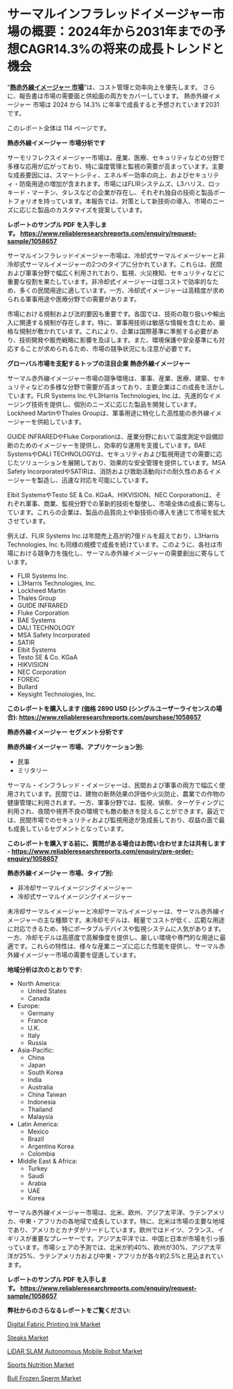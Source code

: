 <p><h1>サーマルインフラレッドイメージャー市場の概要：2024年から2031年までの予想CAGR14.3%の将来の成長トレンドと機会</h1></p><p>&ldquo;<strong><a href="https://www.reliableresearchreports.com/thermal-infrared-imagers-r1058657?utm_campaign=110&utm_medium=9&utm_source=Github&utm_content=ia&utm_term=06122024&utm_id=thermal-infrared-imagers">熱赤外線イメージャー 市場</a></strong>&rdquo;は、コスト管理と効率向上を優先します。 さらに、報告書は市場の需要面と供給面の両方をカバーしています。 熱赤外線イメージャー 市場は 2024 から 14.3% に年率で成長すると予想されています2031 です。</p>
<p>このレポート全体は 114 ページです。</p>
<p><strong>熱赤外線イメージャー 市場分析です</strong></p>
<p><p>サーモリフレクスイメージャー市場は、産業、医療、セキュリティなどの分野で多様な応用が広がっており、特に温度管理と監視の需要が高まっています。主要な成長要因には、スマートシティ、エネルギー効率の向上、およびセキュリティ・防衛用途の増加が含まれます。市場にはFLIRシステムズ、L3ハリス、ロッキード・マーチン、タレスなどの企業が存在し、それぞれ独自の技術と製品ポートフォリオを持っています。本報告では、対策として新技術の導入、市場のニーズに応じた製品のカスタマイズを提案しています。</p></p>
<p><strong>レポートのサンプル PDF を入手します。&nbsp;<a href="https://www.reliableresearchreports.com/enquiry/request-sample/1058657?utm_campaign=110&utm_medium=9&utm_source=Github&utm_content=ia&utm_term=06122024&utm_id=thermal-infrared-imagers">https://www.reliableresearchreports.com/enquiry/request-sample/1058657</a></strong></p>
<p><p>サーマルインフラレッドイメージャー市場は、冷却式サーマルイメージャーと非冷却式サーマルイメージャーの2つのタイプに分かれています。これらは、民間および軍事分野で幅広く利用されており、監視、火災検知、セキュリティなどに重要な役割を果たしています。非冷却式イメージャーは低コストで効率的なため、多くの民間用途に適しています。一方、冷却式イメージャーは高精度が求められる軍事用途や医療分野での需要があります。</p><p>市場における規制および法的要因も重要です。各国では、技術の取り扱いや輸出入に関連する規制が存在します。特に、軍事用技術は敏感な情報を含むため、厳格な規制が敷かれています。これにより、企業は国際基準に準拠する必要があり、技術開発や販売戦略に影響を及ぼします。また、環境保護や安全基準にも対応することが求められるため、市場の競争状況にも注意が必要です。</p></p>
<p><strong>グローバル市場を支配するトップの注目企業 熱赤外線イメージャー</strong></p>
<p><p>サーマル赤外線イメージャー市場の競争環境は、軍事、産業、医療、建築、セキュリティなどの多様な分野で需要が高まっており、主要企業はこの成長を活かしています。FLIR Systems Inc.やL3Harris Technologies, Inc.は、先進的なイメージング技術を提供し、個別のニーズに応じた製品を開発しています。Lockheed MartinやThales Groupは、軍事用途に特化した高性能の赤外線イメージャーを供給しています。</p><p>GUIDE INFRAREDやFluke Corporationは、産業分野において温度測定や設備診断のためのイメージャーを提供し、効率的な運用を支援しています。BAE SystemsやDALI TECHNOLOGYは、セキュリティおよび監視用途での需要に応じたソリューションを展開しており、効果的な安全管理を提供しています。MSA Safety IncorporatedやSATIRは、消防および救助活動向けの耐久性のあるイメージャーを製造し、迅速な対応を可能にしています。</p><p>Elbit SystemsやTesto SE & Co. KGaA、HIKVISION、NEC Corporationは、それぞれ軍事、商業、監視分野での革新的技術を駆使し、市場全体の成長に寄与しています。これらの企業は、製品の品質向上や新技術の導入を通じて市場を拡大させています。</p><p>例えば、FLIR Systems Inc.は年間売上高が約7億ドルを超えており、L3Harris Technologies, Inc.も同様の規模で成長を続けています。このように、各社は市場における競争力を強化し、サーマル赤外線イメージャーの需要創出に寄与しています。</p></p>
<p><ul><li>FLIR Systems Inc.</li><li>L3Harris Technologies, Inc.</li><li>Lockheed Martin</li><li>Thales Group</li><li>GUIDE INFRARED</li><li>Fluke Corporation</li><li>BAE Systems</li><li>DALI TECHNOLOGY</li><li>MSA Safety Incorporated</li><li>SATIR</li><li>Elbit Systems</li><li>Testo SE & Co. KGaA</li><li>HIKVISION</li><li>NEC Corporation</li><li>FOREIC</li><li>Bullard</li><li>Keysight Technologies, Inc.</li></ul></p>
<p><strong>このレポートを購入します (価格 2890 USD (シングルユーザーライセンスの場合):&nbsp;<a href="https://www.reliableresearchreports.com/purchase/1058657?utm_campaign=110&utm_medium=9&utm_source=Github&utm_content=ia&utm_term=06122024&utm_id=thermal-infrared-imagers">https://www.reliableresearchreports.com/purchase/1058657</a></strong></p>
<p><strong>熱赤外線イメージャー セグメント分析です</strong></p>
<p><strong>熱赤外線イメージャー 市場、アプリケーション別:</strong></p>
<p><ul><li>民事</li><li>ミリタリー</li></ul></p>
<p><p>サーマル・インフラレッド・イメージャーは、民間および軍事の両方で幅広く使用されています。民間では、建物の断熱効果の評価や火災防止、農業での作物の健康管理に利用されます。一方、軍事分野では、監視、偵察、ターゲティングに利用され、夜間や視界不良の環境でも敵の動きを捉えることができます。最近では、民間市場でのセキュリティおよび監視用途が急成長しており、収益の面で最も成長しているセグメントとなっています。</p></p>
<p><strong>このレポートを購入する前に、質問がある場合はお問い合わせまたは共有します - <a href="https://www.reliableresearchreports.com/enquiry/pre-order-enquiry/1058657?utm_campaign=110&utm_medium=9&utm_source=Github&utm_content=ia&utm_term=06122024&utm_id=thermal-infrared-imagers">https://www.reliableresearchreports.com/enquiry/pre-order-enquiry/1058657</a></strong></p>
<p><strong>熱赤外線イメージャー 市場、タイプ別:</strong></p>
<p><ul><li>非冷却サーマルイメージングイメージャー</li><li>冷却式サーマルイメージングイメージャー</li></ul></p>
<p><p>未冷却サーマルイメージャーと冷却サーマルイメージャーは、サーマル赤外線イメージャーの主な種類です。未冷却モデルは、軽量でコストが低く、広範な用途に対応できるため、特にポータブルデバイスや監視システムに人気があります。一方、冷却モデルは高感度で高解像度を提供し、厳しい環境や専門的な用途に最適です。これらの特性は、様々な産業ニーズに応じた性能を提供し、サーマル赤外線イメージャー市場の需要を促進しています。</p></p>
<p><strong>地域分析は次のとおりです:</strong></p>
<p><ul>
    <li>
        North America:
        <ul>
            <li>United States</li>
            <li>Canada</li>
        </ul>
    </li>
    <li>
        Europe:
        <ul>
            <li>Germany</li>
            <li>France</li>
            <li>U.K.</li>
            <li>Italy</li>
            <li>Russia</li>
        </ul>
    </li>
    <li>
        Asia-Pacific:
        <ul>
            <li>China</li>
            <li>Japan</li>
            <li>South Korea</li>
            <li>India</li>
            <li>Australia</li>
            <li>China Taiwan</li>
            <li>Indonesia</li>
            <li>Thailand</li>
            <li>Malaysia</li>
        </ul>
    </li>
    <li>
        Latin America:
        <ul>
            <li>Mexico</li>
            <li>Brazil</li>
            <li>Argentina Korea</li>
            <li>Colombia</li>
        </ul>
    </li>
    <li>
        Middle East & Africa:
        <ul>
            <li>Turkey</li>
            <li>Saudi</li>
            <li>Arabia</li>
            <li>UAE</li>
            <li>Korea</li>
        </ul>
    </li>
    </ul></p>
<p><p>サーマル赤外線イメージャー市場は、北米、欧州、アジア太平洋、ラテンアメリカ、中東・アフリカの各地域で成長しています。特に、北米は市場の主要な地域であり、アメリカとカナダがリードしています。欧州ではドイツ、フランス、イギリスが重要なプレーヤーです。アジア太平洋では、中国と日本が市場を引っ張っています。市場シェアの予測では、北米が約40%、欧州が30%、アジア太平洋が25%、ラテンアメリカおよび中東・アフリカが各々約2.5%と見込まれています。</p></p>
<p><strong>レポートのサンプル PDF を入手します。&nbsp;<a href="https://www.reliableresearchreports.com/enquiry/request-sample/1058657?utm_campaign=110&utm_medium=9&utm_source=Github&utm_content=ia&utm_term=06122024&utm_id=thermal-infrared-imagers">https://www.reliableresearchreports.com/enquiry/request-sample/1058657</a></strong></p>
<p><strong>弊社からのさらなるレポートをご覧ください:</strong></p>
<p><p><a href="https://github.com/prosalinda88/Market-Research-Report-List-6/blob/main/digital-fabric-printing-ink-market.md?utm_campaign=110&utm_medium=9&utm_source=Github&utm_content=ia&utm_term=06122024&utm_id=thermal-infrared-imagers">Digital Fabric Printing Ink Market</a></p><p><a href="https://www.linkedin.com/pulse/steaks-market-revolution-2024-2031-trends-shaping-next-gevye?utm_campaign=110&utm_medium=9&utm_source=Github&utm_content=ia&utm_term=06122024&utm_id=thermal-infrared-imagers">Steaks Market</a></p><p><a href="https://issuu.com/reportprime-2/docs/lidar-slam-autonomous-mobile-robot-market-size-203?utm_campaign=110&utm_medium=9&utm_source=Github&utm_content=ia&utm_term=06122024&utm_id=thermal-infrared-imagers">LiDAR SLAM Autonomous Mobile Robot Market</a></p><p><a href="https://www.linkedin.com/pulse/detailed-report-sports-nutrition-market-value-segments-growth-cs0he?utm_campaign=110&utm_medium=9&utm_source=Github&utm_content=ia&utm_term=06122024&utm_id=thermal-infrared-imagers">Sports Nutrition Market</a></p><p><a href="https://issuu.com/reportprime-2/docs/bull-frozen-sperm-market-size-2030.pptx?utm_campaign=110&utm_medium=9&utm_source=Github&utm_content=ia&utm_term=06122024&utm_id=thermal-infrared-imagers">Bull Frozen Sperm Market</a></p></p>